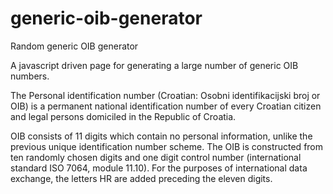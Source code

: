# generic-oib-generator

Random generic OIB generator

A javascript driven page for generating a large number of generic OIB numbers.

The Personal identification number (Croatian: Osobni identifikacijski broj or OIB) is a permanent national identification number of every Croatian citizen and legal persons domiciled in the Republic of Croatia. 

OIB consists of 11 digits which contain no personal information, unlike the previous unique identification number scheme. The OIB is constructed from ten randomly chosen digits and one digit control number (international standard ISO 7064, module 11.10). For the purposes of international data exchange, the letters HR are added preceding the eleven digits.

